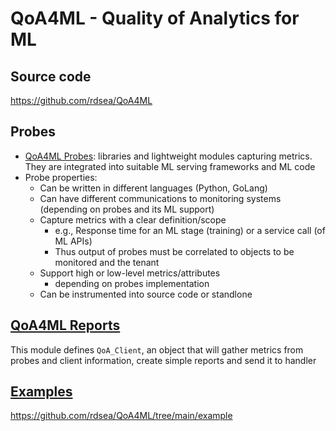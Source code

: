# QoA4ML - Quality of Analytics for ML

## Source code
https://github.com/rdsea/QoA4ML

## Probes
* [QoA4ML Probes](https://github.com/rdsea/QoA4ML/tree/main/qoa4ml_lib/qoa4ml/probes.py): libraries and lightweight modules capturing metrics. They are integrated into suitable ML serving frameworks and ML code
* Probe properties:
  - Can be written in different languages (Python, GoLang)
  - Can have different communications to monitoring systems (depending on probes and its ML support)
  - Capture metrics with a clear definition/scope
    - e.g., Response time for an ML stage (training) or a service call (of ML APIs)
    - Thus output of probes must be correlated to objects to be monitored and the tenant
  - Support high or low-level metrics/attributes
    - depending on probes implementation
  - Can be instrumented into source code or standlone

## [QoA4ML Reports](https://github.com/rdsea/QoA4ML/blob/main/qoa4ml_lib/qoa4ml/reports.py)

This module defines ``QoA_Client``, an object that will gather metrics from probes and client information, create simple reports and send it to handler

## [Examples](https://github.com/rdsea/QoA4ML/tree/main/example)
https://github.com/rdsea/QoA4ML/tree/main/example



